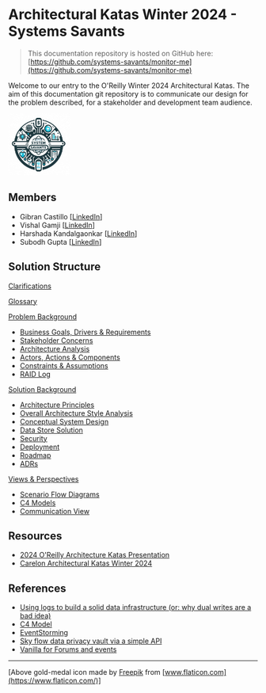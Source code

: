 # Architectural Katas Winter 2024 - Systems Savants

<!-- <img src="assets/images/gold-medal.png" width="150" height="150"/> **1st Place Winners of the O'Reilly Architecture Katas Winter 2024** -->

> This documentation repository is hosted on GitHub here: [https://github.com/systems-savants/monitor-me](https://github.com/systems-savants/monitor-me)

Welcome to our entry to the O'Reilly Winter 2024 Architectural Katas. The aim of this documentation git repository is to communicate our design for the problem described, for a stakeholder and development team audience.

<img src="assets/images/Logo_png.png" alt="The Systems Savants logo" style="zoom:50%;" height="250" width="250" />

## Members
- Gibran Castillo [[LinkedIn](https://www.linkedin.com/in/gibran-castillo/)]
- Vishal Gamji [[LinkedIn](https://www.linkedin.com/in/vishalgamji/)]
- Harshada Kandalgaonkar [[LinkedIn](https://www.linkedin.com/in/harshada-kandalgaonkar/)]
- Subodh Gupta [[LinkedIn](https://www.linkedin.com/in/pending/)]

## Solution Structure

[Clarifications](Clarifications.md)

[Glossary](Glossary.md)

[Problem Background](1.ProblemBackground/README.md)

- [Business Goals, Drivers & Requirements](1.ProblemBackground/BusinessGoalsDriversAndRequirements.md)
- [Stakeholder Concerns](1.ProblemBackground/StakeholderConcerns.md)
- [Architecture Analysis](1.ProblemBackground/ArchitectureAnalysis.md)
- [Actors, Actions & Components](1.ProblemBackground/ActorsActionsAndComponents.md)
- [Constraints & Assumptions](1.ProblemBackground/ConstraintsAndAssumptions.md)
- [RAID Log](1.ProblemBackground/RAID.md)

[Solution Background](2.SolutionBackground/README.md)

- [Architecture Principles](2.SolutionBackground/ArchitecturePrinciples.md)
- [Overall Architecture Style Analysis](2.SolutionBackground/ArchitecturePatterns.md)
- [Conceptual System Design](2.SolutionBackground/Conceptual.md)
- [Data Store Solution](2.SolutionBackground/DataStore.md)
- [Security](2.SolutionBackground/Security.md)
- [Deployment](2.SolutionBackground/Deployment.md)
- [Roadmap](2.SolutionBackground/Roadmap.md)
- [ADRs](4.ADRs/README.md)

[Views & Perspectives](3.ViewsAndPerspectives/README.md)

- [Scenario Flow Diagrams](3.ViewsAndPerspectives/scenarios/README.md)
- [C4 Models](3.ViewsAndPerspectives/C4Models/README.md)
- [Communication View](3.ViewsAndPerspectives/CommunicationView/README.md)

## Resources <a href='#' id='resources'></a>

- [2024 O'Reilly Architecture Katas Presentation](assets/docs/2024_oreilly_architectural_katas.pdf)
- [Carelon Architectural Katas Winter 2024](assets/docs/Carelon-Architectual-Katas-Winter-2024.pdf)

## References

- [Using logs to build a solid data infrastructure (or: why dual writes are a bad idea)](https://martin.kleppmann.com/2015/05/27/logs-for-data-infrastructure.html)
- [C4 Model](https://c4model.com/)
- [EventStorming](https://www.eventstorming.com/)
- [Sky flow data privacy vault via a simple API](https://www.skyflow.com/)  
- [Vanilla for Forums and events ](https://vanillaforums.com/en/)

---

[Above gold-medal icon made by [Freepik](https://www.freepik.com) from [www.flaticon.com](https://www.flaticon.com/)]
